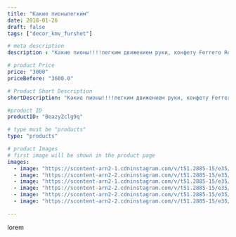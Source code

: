 ```yaml
---
title: "Какие пионылегким"
date: 2018-01-26
draft: false
tags: ["decor_kmv_furshet"]

# meta description
description : "Какие пионы!!!!легким движением руки, конфету Ferrero Rocher,🍬🍬🍬вынимаем из бутона, а сам букет останется вам на долгую память, и будет напоминать о  приближени"

# product Price
price: "3000"
priceBefore: "3600.0"

# Product Short Description
shortDescription: "Какие пионы!!!!легким движением руки, конфету Ferrero Rocher,🍬🍬🍬вынимаем из бутона, а сам букет останется вам на долгую память, и будет напоминать о  приближении лета."

#product ID
productID: "BeazyZclg9q"

# type must be "products"
type: "products"

# product Images
# first image will be shown in the product page
images:
  - image: "https://scontent-arn2-1.cdninstagram.com/v/t51.2885-15/e35/26867359_212618635953846_5530822883925819392_n.jpg?se=7&tp=1&_nc_ht=scontent-arn2-1.cdninstagram.com&_nc_cat=106&_nc_ohc=k5M2qtWN-IwAX_20IEf&oh=7f7e568008d1041e03fa4c0da289ac98&oe=60767CA9&ig_cache_key=MTcwMDg5Njk3Njg5MDM1NDY3MA%3D%3D.2"
  - image: "https://scontent-arn2-2.cdninstagram.com/v/t51.2885-15/e35/26872667_589015164774968_3702933400303173632_n.jpg?se=7&tp=1&_nc_ht=scontent-arn2-2.cdninstagram.com&_nc_cat=108&_nc_ohc=wLgjgAIrP6AAX-4TqVT&oh=510e32378835158bf3592abd69f7baae&oe=6073E689&ig_cache_key=MTcwMDg5NzEyMDg4OTI5MzI1MA%3D%3D.2"
  - image: "https://scontent-arn2-1.cdninstagram.com/v/t51.2885-15/e35/26072685_1932650273715194_6672418061556908032_n.jpg?se=7&tp=1&_nc_ht=scontent-arn2-1.cdninstagram.com&_nc_cat=102&_nc_ohc=PjyvPAHoKpEAX9LZJab&oh=74e7bcd1d1fa8dad5f8add18e7ec5ab1&oe=607375D4&ig_cache_key=MTcwMDg5NzEyMjc5MzU0MDAxMQ%3D%3D.2"
  - image: "https://scontent-arn2-2.cdninstagram.com/v/t51.2885-15/e35/26307863_156387214935305_6733289533531488256_n.jpg?se=7&tp=1&_nc_ht=scontent-arn2-2.cdninstagram.com&_nc_cat=105&_nc_ohc=CwQjLQ9POkMAX8UqhdO&oh=0026113c2c9069eb93063749888b445d&oe=607523DC&ig_cache_key=MTcwMDg5NzExMTg0NjE5NDU2MA%3D%3D.2"
  - image: "https://scontent-arn2-2.cdninstagram.com/v/t51.2885-15/e35/26863887_1344889952283401_6562347567407955968_n.jpg?se=7&tp=1&_nc_ht=scontent-arn2-2.cdninstagram.com&_nc_cat=105&_nc_ohc=qEDeD2DQn10AX8J9v6O&oh=3544f321d17824461ee291183db2c78f&oe=6074F7C9&ig_cache_key=MTcwMDg5NzA3NjIyODI0ODMwNw%3D%3D.2"
  - image: "https://scontent-arn2-2.cdninstagram.com/v/t51.2885-15/e35/26224481_318907638600581_651800964075880448_n.jpg?se=7&tp=1&_nc_ht=scontent-arn2-2.cdninstagram.com&_nc_cat=105&_nc_ohc=Cr93AytsUCUAX9SIgpm&oh=5768aad5863c81d1f57fcaed3d70af6f&oe=60748ADB&ig_cache_key=MTcwMDg5NzE2MDI4MjA4MzIyNw%3D%3D.2"

---
```

lorem
